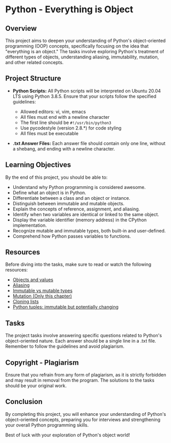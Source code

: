 # Python - Everything is Object

## Overview

This project aims to deepen your understanding of Python's object-oriented programming (OOP) concepts, specifically focusing on the idea that "everything is an object." The tasks involve exploring Python's treatment of different types of objects, understanding aliasing, immutability, mutation, and other related concepts.

## Project Structure

- **Python Scripts:** All Python scripts will be interpreted on Ubuntu 20.04 LTS using Python 3.8.5. Ensure that your scripts follow the specified guidelines:
  - Allowed editors: vi, vim, emacs
  - All files must end with a newline character
  - The first line should be `#!/usr/bin/python3`
  - Use pycodestyle (version 2.8.*) for code styling
  - All files must be executable

- **.txt Answer Files:** Each answer file should contain only one line, without a shebang, and ending with a newline character.

## Learning Objectives

By the end of this project, you should be able to:

- Understand why Python programming is considered awesome.
- Define what an object is in Python.
- Differentiate between a class and an object or instance.
- Distinguish between immutable and mutable objects.
- Explain the concepts of reference, assignment, and aliasing.
- Identify when two variables are identical or linked to the same object.
- Display the variable identifier (memory address) in the CPython implementation.
- Recognize mutable and immutable types, both built-in and user-defined.
- Comprehend how Python passes variables to functions.

## Resources

Before diving into the tasks, make sure to read or watch the following resources:

- [Objects and values](<link to the resource>)
- [Aliasing](<link to the resource>)
- [Immutable vs mutable types](<link to the resource>)
- [Mutation (Only this chapter)](<link to the resource>)
- [Cloning lists](<link to the resource>)
- [Python tuples: immutable but potentially changing](<link to the resource>)

## Tasks

The project tasks involve answering specific questions related to Python's object-oriented nature. Each answer should be a single line in a .txt file. Remember to follow the guidelines and avoid plagiarism.

## Copyright - Plagiarism

Ensure that you refrain from any form of plagiarism, as it is strictly forbidden and may result in removal from the program. The solutions to the tasks should be your original work.

## Conclusion

By completing this project, you will enhance your understanding of Python's object-oriented concepts, preparing you for interviews and strengthening your overall Python programming skills.

Best of luck with your exploration of Python's object world!

